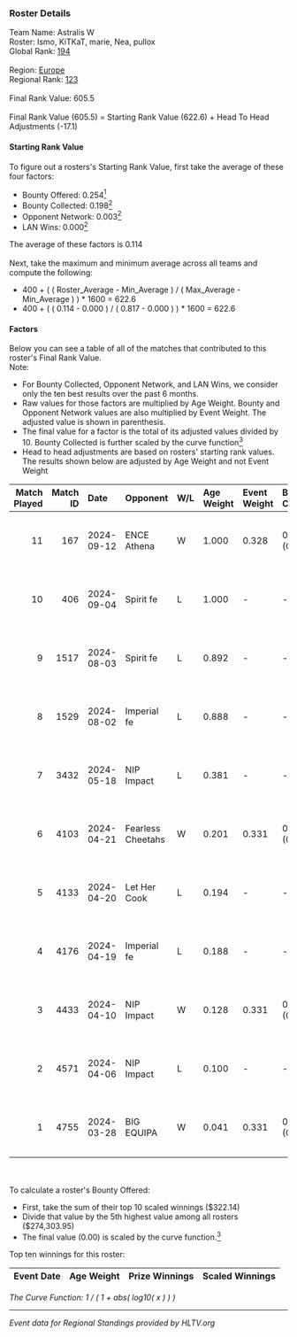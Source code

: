 ### Roster Details<br />
Team Name: Astralis W<br />
Roster: Ismo, KiTKaT, marie, Nea, pullox<br />
Global Rank: [194](../../standings_global_2024_09_18.md)<br />
<br />
Region: [Europe]( ../../standings_europe_2024_09_18.md)<br />
Regional Rank: [123]( ../../standings_europe_2024_09_18.md)<br />
<br />
Final Rank Value:  605.5<br />
<br />
Final Rank Value (605.5) = Starting Rank Value (622.6) + Head To Head Adjustments (-17.1)<br />

#### Starting Rank Value<br />
To figure out a rosters's Starting Rank Value, first take the average of these four factors:<br />
- Bounty Offered: 0.254[<sup>1</sup>](#table2)
- Bounty Collected: 0.198[<sup>2</sup>](#table1)
- Opponent Network: 0.003[<sup>2</sup>](#table1)
- LAN Wins: 0.000[<sup>2</sup>](#table1)

The average of these factors is 0.114<br />
<br />
Next, take the maximum and minimum average across all teams and compute the following:<br />
- 400 + ( ( Roster_Average - Min_Average ) / ( Max_Average - Min_Average ) ) * 1600 = 622.6
- 400 + ( ( 0.114 - 0.000 ) / ( 0.817 - 0.000 ) ) * 1600 = 622.6


#### Factors<br />
Below you can see a table of all of the matches that contributed to this roster's Final Rank Value.<br />
Note:<br />

- For Bounty Collected, Opponent Network, and LAN Wins, we consider only the ten best results over the past 6 months.
- Raw values for those factors are multiplied by Age Weight. Bounty and Opponent Network values are also multiplied by Event Weight. The adjusted value is shown in parenthesis.
- The final value for a factor is the total of its adjusted values divided by 10. Bounty Collected is further scaled by the curve function[<sup>3</sup>](#curveFunction)
- Head to head adjustments are based on rosters' starting rank values. The results shown below are adjusted by Age Weight and not Event Weight
<span id="table1"></span><br />


| Match Played | Match ID | Date       | Opponent          | W/L | Age Weight | Event Weight | Bounty Collected | Opponent Network | LAN Wins  | H2H Adj. | Roster                           |
| -: | -: | :- | :- | :- | :- | :- | :- | :- | :- | -: | :- |
|           11 |      167 | 2024-09-12 | ENCE Athena       | W   | 1.000      | 0.328        | 0.001 (0.000)    | 0.043 (0.014)    | 0 (0.000) |    14.98 | Ismo, KiTKaT, marie, Nea, pullox |
|           10 |      406 | 2024-09-04 | Spirit fe         | L   | 1.000      | -            | -                | -                | -         |   -13.57 | Ismo, KiTKaT, marie, Nea, pullox |
|            9 |     1517 | 2024-08-03 | Spirit fe         | L   | 0.892      | -            | -                | -                | -         |   -12.26 | Ismo, KiTKaT, marie, Nea, pullox |
|            8 |     1529 | 2024-08-02 | Imperial fe       | L   | 0.888      | -            | -                | -                | -         |    -4.06 | Ismo, KiTKaT, marie, Nea, pullox |
|            7 |     3432 | 2024-05-18 | NIP Impact        | L   | 0.381      | -            | -                | -                | -         |    -4.83 | Ann4, D7, KiTKaT, Nea, pullox    |
|            6 |     4103 | 2024-04-21 | Fearless Cheetahs | W   | 0.201      | 0.331        | 0.001 (0.000)    | 0.017 (0.001)    | 0 (0.000) |     3.10 | Ann4, D7, KiTKaT, Nea, pullox    |
|            5 |     4133 | 2024-04-20 | Let Her Cook      | L   | 0.194      | -            | -                | -                | -         |    -1.49 | Ann4, D7, KiTKaT, Nea, pullox    |
|            4 |     4176 | 2024-04-19 | Imperial fe       | L   | 0.188      | -            | -                | -                | -         |    -0.98 | Ann4, D7, KiTKaT, Nea, pullox    |
|            3 |     4433 | 2024-04-10 | NIP Impact        | W   | 0.128      | 0.331        | 0.006 (0.000)    | 0.228 (0.010)    | 0 (0.000) |     2.44 | Ann4, D7, KiTKaT, Nea, pullox    |
|            2 |     4571 | 2024-04-06 | NIP Impact        | L   | 0.100      | -            | -                | -                | -         |    -1.26 | Ann4, D7, KiTKaT, Nea, pullox    |
|            1 |     4755 | 2024-03-28 | BIG EQUIPA        | W   | 0.041      | 0.331        | 0.012 (0.000)    | 0.091 (0.001)    | 0 (0.000) |     0.81 | Ann4, D7, KiTKaT, Nea, pullox    |

<br />
<span id="table2"></span><br />
To calculate a roster's Bounty Offered:<br />

- First, take the sum of their top 10 scaled winnings ($322.14)
- Divide that value by the 5th highest value among all rosters ($274,303.95)
- The final value (0.00) is scaled by the curve function.[<sup>3</sup>](#curveFunction)

Top ten winnings for this roster:<br />

| Event Date | Age Weight | Prize Winnings | Scaled Winnings |
| :- | -: | :- | :- |


<span id="curveFunction"></span>_The Curve Function: 1 / ( 1 + abs( log10( x ) ) )_<br />

---
_Event data for Regional Standings provided by HLTV.org_<br />
